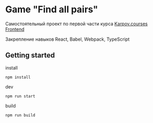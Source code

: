 # Game "Find all pairs"

Самостоятельный проект по первой части курса [Karpov.courses Frontend](https://karpov.courses/dev/frontend)

Закрепление навыков React, Babel, Webpack, TypeScript

## Getting started

install
```
npm install
```
dev
```
npm run start
```
build
```
npm run build
```